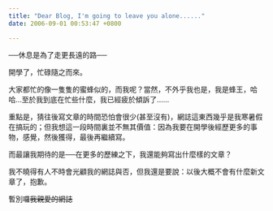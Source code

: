 ```yaml
---
title: "Dear Blog, I'm going to leave you alone......"
date: 2006-09-01 00:53:47 +0800

---
```



──休息是為了走更長遠的路──



開學了，忙碌隨之而來。



大家都忙的像一隻隻的蜜蜂似的，而我呢？當然，不外乎我也是，我是蜂王，哈哈...至於我到底在忙些什麼，我已經疲於傾訴了......



重點是，猜往後寫文章的時間恐怕會很少(甚至沒有)，網誌這東西幾乎是我寒暑假在搞玩的；但我想這一段時間裏並不無其價值：因為我要在開學後經歷更多的事物，感覺，然後獲得，最後再繼續寫。



而最讓我期待的是──在更多的歷練之下，我還能夠寫出什麼樣的文章？



我不曉得有人不時會光顧我的網誌與否，但我還是要說：以後大概不會有什麼新文章了，抱歉。



暫別囉~~我親愛的網誌~~


